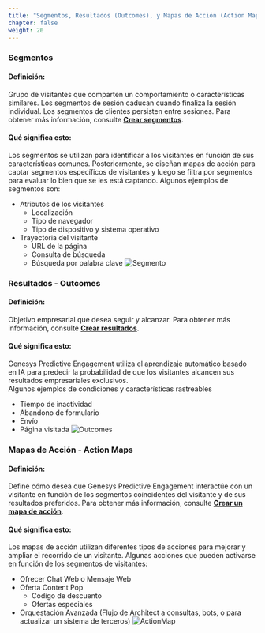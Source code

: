 ```yaml
---
title: "Segmentos, Resultados (Outcomes), y Mapas de Acción (Action Maps)"
chapter: false
weight: 20
---
```


### Segmentos
#### Definición:
Grupo de visitantes que comparten un comportamiento o características similares. Los segmentos de sesión caducan cuando finaliza la sesión individual. Los segmentos de clientes persisten entre sesiones. Para obtener más información, consulte **[Crear segmentos](https://all.docs.genesys.com/ATC/Current/AdminGuide/Manage_segments)**.
#### Qué significa esto:
Los segmentos se utilizan para identificar a los visitantes en función de sus características comunes. Posteriormente, se diseñan mapas de acción para captar segmentos específicos de visitantes y luego se filtra por segmentos para evaluar lo bien que se les está captando. 
Algunos ejemplos de segmentos son: 
- Atributos de los visitantes
    - Localización 
    - Tipo de navegador 
    - Tipo de dispositivo y sistema operativo
- Trayectoria del visitante
    - URL de la página
    - Consulta de búsqueda 
    - Búsqueda por palabra clave
![Segmento](/images/SegmentConfig.png)
### Resultados - Outcomes
#### Definición:
Objetivo empresarial que desea seguir y alcanzar. Para obtener más información, consulte **[Crear resultados](https://all.docs.genesys.com/ATC/Current/AdminGuide/Manage_outcomes)**.
#### Qué significa esto:
Genesys Predictive Engagement utiliza el aprendizaje automático basado en IA para predecir la probabilidad de que los visitantes alcancen sus resultados empresariales exclusivos.   
Algunos ejemplos de condiciones y características rastreables
- Tiempo de inactividad
- Abandono de formulario
- Envío
- Página visitada
![Outcomes](/images/OutcomeConfig.png)
### Mapas de Acción - Action Maps
#### Definición:
Define cómo desea que Genesys Predictive Engagement interactúe con un visitante en función de los segmentos coincidentes del visitante y de sus resultados preferidos. Para obtener más información, consulte **[Crear un mapa de acción](https://all.docs.genesys.com/ATC/Current/AdminGuide/Action_maps)**.
#### Qué significa esto:
Los mapas de acción utilizan diferentes tipos de acciones para mejorar y ampliar el recorrido de un visitante. 
Algunas acciones que pueden activarse en función de los segmentos de visitantes: 
- Ofrecer Chat Web o Mensaje Web
- Oferta Content Pop
    - Código de descuento
    - Ofertas especiales
- Orquestación Avanzada (Flujo de Architect a consultas, bots, o para actualizar un sistema de terceros)
![ActionMap](/images/ActionMapConfig.png)